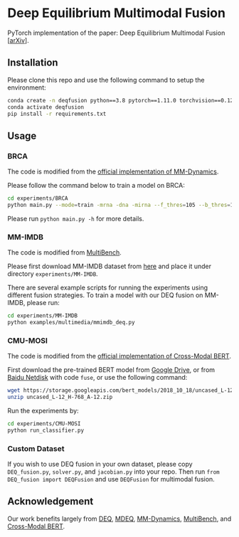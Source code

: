 # Deep Equilibrium Multimodal Fusion
PyTorch implementation of the paper: Deep Equilibrium Multimodal Fusion [[arXiv](https://arxiv.org/pdf/2306.16645.pdf)].

## Installation

Please clone this repo and use the following command to setup the environment:

```bash
conda create -n deqfusion python==3.8 pytorch==1.11.0 torchvision==0.12.0 torchaudio==0.11.0 cudatoolkit=10.2 -c pytorch
conda activate deqfusion
pip install -r requirements.txt
```

## Usage

### BRCA

The code is modified from the [official implementation of MM-Dynamics](https://github.com/TencentAILabHealthcare/mmdynamics).

Please follow the command below to train a model on BRCA:

```bash
cd experiments/BRCA
python main.py --mode=train -mrna -dna -mirna --f_thres=105 --b_thres=106
```

Please run `python main.py -h` for more details.

### MM-IMDB

The code is modified from [MultiBench](https://github.com/pliang279/MultiBench).

Please first download MM-IMDB dataset from [here](https://archive.org/download/mmimdb/multimodal_imdb.hdf5) and place it under directory `experiments/MM-IMDB`.

There are several example scripts for running the experiments using different fusion strategies. To train a model with our DEQ fusion on MM-IMDB, please run:

```bash
cd experiments/MM-IMDB
python examples/multimedia/mmimdb_deq.py
```

### CMU-MOSI

The code is modified from the [official implementation of Cross-Modal BERT](https://github.com/thuiar/Cross-Modal-BERT).

First download the pre-trained BERT model from [Google Drive](https://drive.google.com/file/d/1dKSzsgXORN7WVaJJYvNzqFPCQbn-aJcb/view?usp=sharing), or from [Baidu Netdisk](https://pan.baidu.com/s/1G3VaV0kqwYkOEFNst2rfVw) with code `fuse`, or use the following command:

```bash
wget https://storage.googleapis.com/bert_models/2018_10_18/uncased_L-12_H-768_A-12.zip
unzip uncased_L-12_H-768_A-12.zip
```

Run the experiments by:

```bash
cd experiments/CMU-MOSI
python run_classifier.py
```

### Custom Dataset

If you wish to use DEQ fusion in your own dataset, please copy `DEQ_fusion.py`, `solver.py`, and `jacobian.py` into your repo. Then run `from DEQ_fusion import DEQFusion` and use `DEQFusion` for multimodal fusion.

## Acknowledgement

Our work benefits largely from [DEQ](https://github.com/locuslab/deq), [MDEQ](https://github.com/locuslab/mdeq), [MM-Dynamics](https://github.com/TencentAILabHealthcare/mmdynamics), [MultiBench](https://github.com/pliang279/MultiBench), and [Cross-Modal BERT](https://github.com/thuiar/Cross-Modal-BERT).
